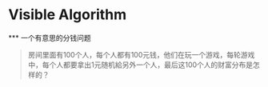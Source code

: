 # Visible  Algorithm

*** 一个有意思的分钱问题
> 房间里面有100个人，每个人都有100元钱，他们在玩一个游戏，每轮游戏中，每个人都要拿出1元随机給另外一个人，最后这100个人的财富分布是怎样的？
